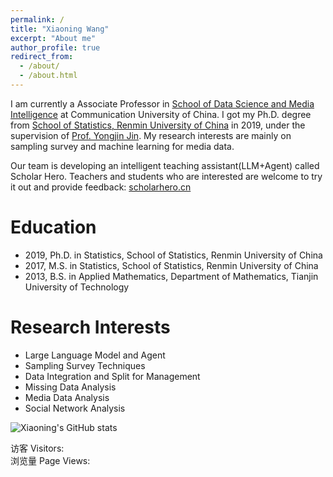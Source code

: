 ```yaml
---
permalink: /
title: "Xiaoning Wang"
excerpt: "About me"
author_profile: true
redirect_from: 
  - /about/
  - /about.html
---
```




I am currently a Associate Professor in [School of Data Science and Media Intelligence](http://dsmi.cuc.edu.cn/main.htm) at Communication University of China. I got my Ph.D. degree from [School of Statistics, Renmin University of China](http://stat.ruc.edu.cn/) in 2019, under the supervision of [Prof. Yongjin Jin](http://stat.ruc.edu.cn/teacher_more.php?id=119&cid=25). My research interests are mainly on sampling survey and machine learning for media data. 

Our team is developing an intelligent teaching assistant(LLM+Agent) called Scholar Hero. Teachers and students who are interested are welcome to try it out and provide feedback: [scholarhero.cn](https://scholarhero.cn/)


# Education

- 2019, Ph.D. in Statistics, School of Statistics, Renmin University of China
- 2017, M.S. in Statistics, School of Statistics, Renmin University of China
- 2013, B.S. in Applied Mathematics, Department of Mathematics, Tianjin University of Technology

# Research Interests

- Large Language Model and Agent
- Sampling Survey Techniques
- Data Integration and Split for Management
- Missing Data Analysis
- Media Data Analysis
- Social Network Analysis


![Xiaoning's GitHub stats](https://github-readme-stats.vercel.app/api?username=xiaoningwang&show_icons=true&theme=radical)


<script async src="//busuanzi.ibruce.info/busuanzi/2.3/busuanzi.pure.mini.js"></script>
<!-- Busuanzi Analytics -->
<div class="flex flex-col items-center mb-2">
  <div class="flex flex-row items-center">
    <iconify-icon width="16" icon="ic:round-person" width="18"></iconify-icon>
    <span class="mr-1">访客 Visitors: </span>
    <span id="busuanzi_value_site_uv"></span>
  </div>
  <div class="flex flex-row items-center">
    <iconify-icon width="16" icon="carbon:view-filled" width="18"></iconify-icon>
    <span class="mx-1">浏览量 Page Views:</span>
    <span id="busuanzi_value_site_pv"></span>
  </div>
</div>
<!-- End Busuanzi Analytics -->